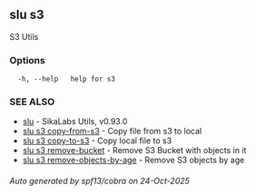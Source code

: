 ## slu s3

S3 Utils

### Options

```
  -h, --help   help for s3
```

### SEE ALSO

* [slu](slu.md)	 - SikaLabs Utils, v0.93.0
* [slu s3 copy-from-s3](slu_s3_copy-from-s3.md)	 - Copy file from s3 to local
* [slu s3 copy-to-s3](slu_s3_copy-to-s3.md)	 - Copy local file to s3
* [slu s3 remove-bucket](slu_s3_remove-bucket.md)	 - Remove S3 Bucket with objects in it
* [slu s3 remove-objects-by-age](slu_s3_remove-objects-by-age.md)	 - Remove S3 objects by age

###### Auto generated by spf13/cobra on 24-Oct-2025
